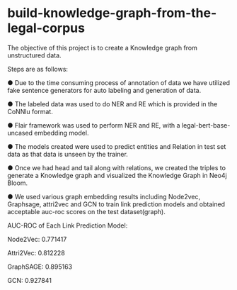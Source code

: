 # build-knowledge-graph-from-the-legal-corpus
The objective of this project is to create a Knowledge graph from unstructured data. 

Steps are as follows:

●	Due to the time consuming process of annotation of data we have utilized fake sentence generators for auto labeling and generation of data.

●	The labeled data was used to do NER and RE which is provided in the CoNNlu format.

●	Flair framework was used to perform NER and RE, with a legal-bert-base-uncased embedding model.

●	The models created were used to predict entities and Relation in test set data as that data is unseen by the trainer.

●	Once we had head and tail along with relations, we created the triples to generate a Knowledge graph and visualized the Knowledge Graph in Neo4j Bloom.

●	We used various graph embedding results including Node2vec, Graphsage, attri2vec and GCN to train link prediction models and obtained acceptable auc-roc scores on the test dataset(graph).

AUC-ROC of Each Link Prediction Model:	        

Node2Vec:	                      0.771417

Attri2Vec:	                      0.812228

GraphSAGE:                      0.895163

GCN:	                            0.927841

